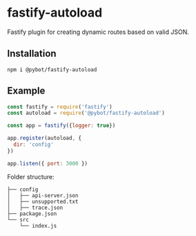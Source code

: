 # fastify-autoload

Fastify plugin for creating dynamic routes based on valid JSON.

## Installation

```
npm i @pybot/fastify-autoload
```

## Example

```js
const fastify = require('fastify')
const autoload = require('@pybot/fastify-autoload')

const app = fastify({logger: true})

app.register(autoload, {
  dir: 'config'
})

app.listen({ port: 3000 })
```


Folder structure:

```
├── config
│   ├── api-server.json
│   ├── unsupported.txt
│   ├── trace.json
├── package.json
└── src
    └── index.js

```
